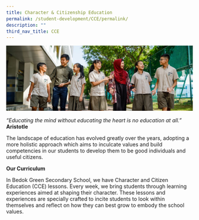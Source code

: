 ```yaml
---
title: Character & Citizenship Education
permalink: /student-development/CCE/permalink/
description: ""
third_nav_title: CCE
---
```

![](/images/CLASS-e1570004311158.jpg)

*“Educating the mind without educating the heart is no education at all.”*<br>
**Aristotle**

The landscape of education has evolved greatly over the years, adopting a more holistic approach which aims to inculcate values and build competencies in our students to develop them to be good individuals and useful citizens.

**Our Curriculum**

In Bedok Green Secondary School, we have Character and Citizen Education (CCE) lessons. Every week, we bring students through learning experiences aimed at shaping their character. These lessons and experiences are specially crafted to incite students to look within themselves and reflect on how they can best grow to embody the school values.